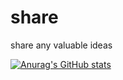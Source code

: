 # share
share any valuable ideas

[![Anurag's GitHub stats](https://github-readme-stats.vercel.app/api?username=zgmarx&show_icons=true&theme=radical&include_all_commits=true)](https://github.com/anuraghazra/github-readme-stats)

